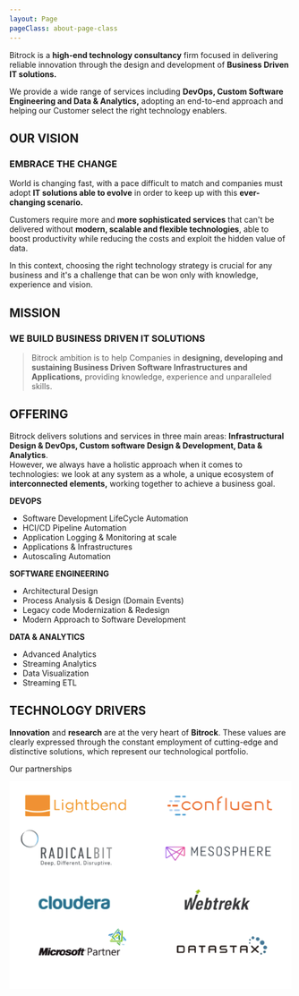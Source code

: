 ```yaml
---
layout: Page
pageClass: about-page-class
---
```


<div class="introduction">

<div class="introduction__text">

Bitrock is a **high-end technology consultancy** firm focused in delivering reliable innovation through the design and development of **Business Driven IT solutions.** 

We provide a wide range of services including **DevOps, Custom Software Engineering and Data & Analytics,** adopting an end-to-end approach and helping our Customer select the right technology enablers.

</div>

</div>

## OUR VISION
### EMBRACE THE CHANGE
World is changing fast, with a pace difficult to match and companies must adopt **IT solutions able to evolve** in order to keep up with this **ever-changing scenario.**

Customers require more and **more sophisticated services** that can't be delivered without **modern, scalable and flexible technologies**, able to boost productivity while reducing the costs and exploit the hidden value of data.

In this context, choosing the right technology strategy is crucial for any business and it's a challenge that can be won only with knowledge, experience and vision.

<section class="mission">

## MISSION
### WE BUILD BUSINESS DRIVEN IT SOLUTIONS

<blockquote>

Bitrock ambition is to help Companies in **designing, developing and sustaining Business Driven Software Infrastructures and Applications,** providing knowledge, experience and unparalleled skills.

</blockquote>

</section>

<section class="offering">

## OFFERING
Bitrock delivers solutions and services in three main areas: **Infrastructural Design & DevOps, Custom software Design & Development, Data & Analytics**.<br/>
However, we always have a holistic approach when it comes to technologies: we look at any system as a whole, a unique ecosystem of **interconnected elements,** working together to achieve a business goal.

<div class="offering__item">

**DEVOPS**
-   Software Development LifeCycle Automation
-   HCI/CD Pipeline Automation
-   Application Logging & Monitoring at scale
-   Applications & Infrastructures
-   Autoscaling Automation

</div>

<div class="offering__item">

**SOFTWARE ENGINEERING**
-   Architectural Design
-   Process Analysis & Design (Domain Events)
-   Legacy code Modernization & Redesign
-   Modern Approach to Software Development

</div>

<div class="offering__item">

**DATA & ANALYTICS**
-   Advanced Analytics
-   Streaming Analytics
-   Data Visualization
-   Streaming ETL

</div>

</section>

## TECHNOLOGY DRIVERS
**Innovation** and **research** are at the very heart of **Bitrock**. These values are clearly expressed through the constant employment of cutting-edge and distinctive solutions, which represent our technological portfolio.

Our partnerships

![/img/partners.png](/img/partners.png)
